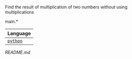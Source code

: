 Find the result of multiplication of two numbers without using multiplications

main.*

|Language|
|---|
|[`python`](./main.py)|


*README.md*